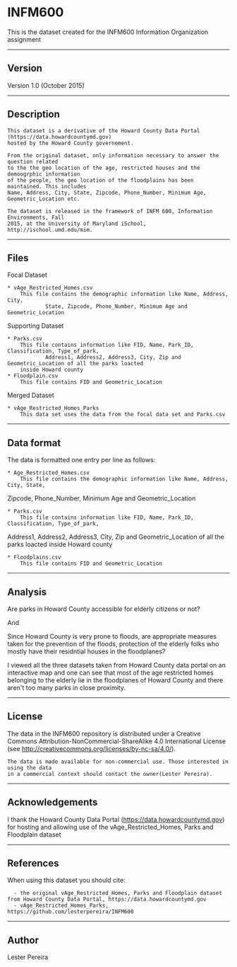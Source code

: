 # INFM600
This is the dataset created for the INFM600 Information Organization assignment

-------
Version
-------

Version 1.0 (October 2015)

-----------
Description
-----------

    This dataset is a derivative of the Howard County Data Portal (https://data.howardcountymd.gov) 
    hosted by the Howard County governement.

    From the original dataset, only information necessary to answer the question related 
    to the the geo location of the age, restricted houses and the demoogrphic information 
    of the people, the geo location of the floodplains has been maintained. This includes
    Name, Address, City, State, Zipcode, Phone_Number, Minimum Age, Geometric_Location etc.
    
    The dataset is released in the framework of INFM 600, Information Environments, Fall
    2015, at the University of Maryland iSchool, http://ischool.umd.edu/mim.
	
-----
Files
-----
Focal Dataset

	* vAge_Restricted_Homes.csv
		This file contains the demographic information like Name, Address, City, 
                State, Zipcode, Phone_Number, Minimum Age and Geometric_Location

Supporting Dataset

	* Parks.csv
		This file contains information like FID, Name, Park_ID, Classification, Type_of_park, 
                Address1, Address2, Address3, City, Zip and Geometric_Location of all the parks loacted 
		inside Howard county 																
 	* Floodplain.csv
		This file contains FID and Geometric_Location

Merged Dataset

	* vAge_Restricted_Homes_Parks
		This data set uses the data from the focal data set and Parks.csv

-----------
Data format
-----------

   The data is formatted one entry per line as follows:
   
	* Age_Restricted_Homes.csv
		This file contains the demographic information like Name, Address, City, State, 
Zipcode, Phone_Number, Minimum Age and Geometric_Location
	
	* Parks.csv
		This file contains information like FID, Name, Park_ID, Classification, Type_of_park, 
Address1, Address2, Address3, City, Zip and Geometric_Location of all the parks loacted inside Howard county

 	* Floodplains.csv
		This file contains FID and Geometric_Location

-----------
Analysis
-----------
Are parks in Howard County accessible for elderly citizens or not?

And

Since Howard County is very prone to floods, are appropriate measures taken for the prevention of the floods, protection of the elderly folks who mostly have their residntial houses in the floodplanes?

I viewed all the three datasets taken from Howard County data portal on an interactive map and one can see that most of the age restricted homes belonging to the elderly lie in the floodplanes of Howard County and there aren't too many parks in close proximity.

------- 
License
-------
The data in the INFM600 repository is distributed under a Creative Commons Attribution-NonCommercial-ShareAlike 4.0 International License (see http://creativecommons.org/licenses/by-nc-sa/4.0/).

	The data is made available for non-commercial use. Those interested in using the data 
	in a commercial context should contact the owner(Lester Pereira).

----------------
Acknowledgements
----------------

   I thank the Howard County Data Portal (https://data.howardcountymd.gov) 
   for hosting and allowing use of the vAge_Restricted_Homes, Parks and Floodplain 
   dataset

----------
References
----------

   When using this dataset you should cite:
   
      - the original vAge_Restricted_Homes, Parks and Floodplain dataset from Howard County Data Portal, https://data.howardcountymd.gov
      - vAge_Restricted_Homes_Parks, https://github.com/lesterpereira/INFM600
      

-------
Author
-------

   Lester Pereira
